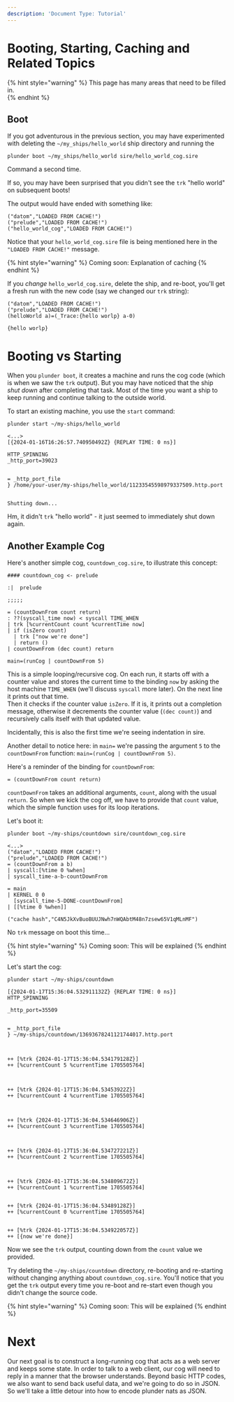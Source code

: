 ```yaml
---
description: 'Document Type: Tutorial'
---
```


# Booting, Starting, Caching and Related Topics

{% hint style="warning" %}
This page has many areas that need to be filled in.  
{% endhint %}

## Boot

If you got adventurous in the previous section, you may have experimented with
deleting the `~/my_ships/hello_world` ship directory and running the 

```
plunder boot ~/my_ships/hello_world sire/hello_world_cog.sire
```

Command a second time.

If so, you may have been surprised that you didn't see the `trk` "hello world"
on subsequent boots!

The output would have ended with something like:

```
("datom","LOADED FROM CACHE!")
("prelude","LOADED FROM CACHE!")
("hello_world_cog","LOADED FROM CACHE!")
```

Notice that your `hello_world_cog.sire` file is being mentioned here in the `"LOADED
FROM CACHE!"` message.

{% hint style="warning" %}
Coming soon: Explanation of caching
{% endhint %}

If you _change_ `hello_world_cog.sire`, delete the ship, and re-boot, you'll get a
fresh run with the new code (say we changed our `trk` string):

```
("datom","LOADED FROM CACHE!")
("prelude","LOADED FROM CACHE!")
(helloWorld a)=(_Trace:{hello worlp} a-0)

{hello worlp}
```

# Booting vs Starting

When you `plunder boot`, it creates a machine and runs the cog code (which is when we saw the `trk`
output). But you may have noticed that the ship _shut down_ after completing
that task. Most of the time you want a ship to keep running and continue talking
to the outside world.

To start an existing machine, you use the `start` command:


```
plunder start ~/my-ships/hello_world
```

```
<...>
[{2024-01-16T16:26:57.740950492Z} {REPLAY TIME: 0 ns}]

HTTP_SPINNING
_http_port=39023


= _http_port_file
} /home/your-user/my-ships/hello_world/11233545598979337509.http.port


Shutting down...
```

Hm, it didn't `trk` "hello world" - it just seemed to immediately shut down
again.

## Another Example Cog

Here's another simple cog, `countdown_cog.sire`, to illustrate this concept:

```sire
#### countdown_cog <- prelude

:|  prelude

;;;;;

= (countDownFrom count return)
: ??(syscall_time now) < syscall TIME_WHEN
| trk [%currentCount count %currentTime now]
| if (isZero count)
  | trk ["now we're done"]
  | return ()
| countDownFrom (dec count) return

main=(runCog | countDownFrom 5)
```

This is a simple looping/recursive cog. On each run, it starts off with a counter value and stores the current time to the binding `now` by asking the host machine `TIME_WHEN` (we'll discuss `syscall` more later). On the next line it prints out that time.  
Then it checks if the counter value `isZero`. If it is, it prints out a completion message, otherwise it decrements the counter value (`(dec count)`) and recursively calls itself with that updated value.

Incidentally, this is also the first time we're seeing indentation in sire.

Another detail to notice here: in `main=` we're passing the argument `5` to the
`countDownFrom` function: `main=(runCog | countDownFrom 5)`.

Here's a reminder of the binding for `countDownFrom`:
```sire
= (countDownFrom count return)
```

`countDownFrom` takes an additional arguments, `count`, along with the usual `return`. So when we kick the cog off, we have to provide that `count` value, which the simple function uses for its loop iterations.

Let's boot it:

```
plunder boot ~/my-ships/countdown sire/countdown_cog.sire
```

```
<...>
("datom","LOADED FROM CACHE!")
("prelude","LOADED FROM CACHE!")
= (countDownFrom a b)
| syscall:[%time 0 %when]
| syscall_time-a-b-countDownFrom

= main
| KERNEL 0 0
  [syscall_time-5-DONE-countDownFrom]
| [[%time 0 %when]]

("cache hash","C4N5JkXvBuoBUUJNwh7nWQAbtM48n7zsew65V1qMLnMF")
```

No `trk` message on boot this time...


{% hint style="warning" %}
Coming soon: This will be explained
{% endhint %}

Let's start the cog:

```
plunder start ~/my-ships/countdown
```

```
[{2024-01-17T15:36:04.532911132Z} {REPLAY TIME: 0 ns}]
HTTP_SPINNING

_http_port=35509


= _http_port_file
} ~/my-ships/countdown/13693678241121744017.http.port



++ [%trk {2024-01-17T15:36:04.534179128Z}]
++ [%currentCount 5 %currentTime 1705505764]



++ [%trk {2024-01-17T15:36:04.53453922Z}]
++ [%currentCount 4 %currentTime 1705505764]



++ [%trk {2024-01-17T15:36:04.534646906Z}]
++ [%currentCount 3 %currentTime 1705505764]



++ [%trk {2024-01-17T15:36:04.534727221Z}]
++ [%currentCount 2 %currentTime 1705505764]



++ [%trk {2024-01-17T15:36:04.534809672Z}]
++ [%currentCount 1 %currentTime 1705505764]


++ [%trk {2024-01-17T15:36:04.53489128Z}]
++ [%currentCount 0 %currentTime 1705505764]


++ [%trk {2024-01-17T15:36:04.534922057Z}]
++ [{now we're done}]
```

Now we see the `trk` output, counting down from the `count` value we provided.

Try deleting the `~/my-ships/countdown` directory, re-booting and re-starting
without changing anything about `countdown_cog.sire`. You'll notice that you get the
`trk` output every time you re-boot and re-start even though you didn't change
the source code.

{% hint style="warning" %}
Coming soon: This will be explained
{% endhint %}

# Next

Our next goal is to construct a long-running cog that acts as a web server and keeps some state. In order to talk to a web client, our cog will need to reply in a manner that the browser understands. Beyond basic HTTP codes, we also want to send back useful data, and we're going to do so in JSON. So we'll take a little detour into how to encode plunder nats as JSON.
